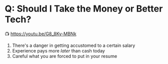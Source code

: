# Q: Should I Take the Money or Better Tech?

📺 <https://youtu.be/G8_8Ky-MBNk>

1. There's a danger in getting accustomed to a certain salary
1. Experience pays more *later* than cash today
1. Careful what you are forced to put in your resume
